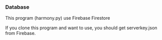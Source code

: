 ### Database

This program (harmony.py) use Firebase Firestore 

If you clone this program and want to use, you should get serverkey.json from Firebase.